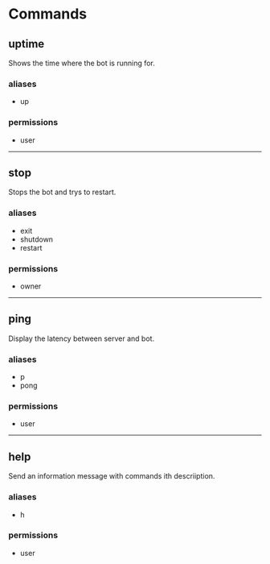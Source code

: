 # Commands

## uptime
Shows the time where the bot is running for.
### aliases
 - up
### permissions
 - user

---
## stop
Stops the bot and trys to restart.
### aliases
 - exit
 - shutdown
 - restart
### permissions
 - owner

 ---
## ping
Display the latency between server and bot.
### aliases
 - p
 - pong
### permissions
 - user

 ---
## help
Send an information message with commands ith descriiption.
### aliases
 - h
### permissions
 - user
